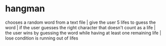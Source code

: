 # hangman
chooses a random word from a text file |
give the user 5 lifes to guess the word |
if the user guesses the right character that doesn't count as a life |
the user wins by guessing the word while having at least one remaining life |
lose condition is running out of lifes 
